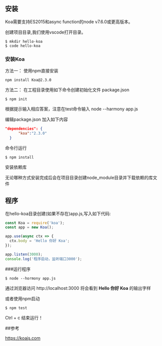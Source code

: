 ## 安装

Koa需要支持ES2015和async function的node v7.6.0或更高版本。

创建项目目录,我们使用vscode打开目录。
```
$ mkdir hello-koa
$ code hello-koa
```
### 安装Koa

方法一： 
使用npm直接安装
```
npm install Koa@2.3.0
```

方法二： 
在工程目录使用如下命令创建初始化文件 package.json

```
$ npm init
```
根据提示输入相应答案，注意在test命令输入 node --harmony app.js

编辑package.json 加入如下内容
```json
"dependencies": {
      "koa":"2.3.0"
  }
```
命令行运行
```
$ npm install
```
安装依赖库

无论哪种方式安装完成后会在项目目录创建node_module目录并下载依赖的库文件

## 程序
在hello-koa目录创建(如果不存在)app.js,写入如下代码:
```js
const Koa = require('koa');
const app = new Koa();

app.use(async ctx => {
  ctx.body = 'Hello 你好 Koa';
});

app.listen(3000);
console.log('程序启动，监听端口3000');
```
###运行程序

```
$ node --hormony app.js
```
通过浏览器访问 http://localhost:3000 将会看到 __Hello 你好 Koa__ 的输出字样

或者使用npm启动
```
$ npm test
```

Ctrl + c 结束运行！


##参考

https://koajs.com
